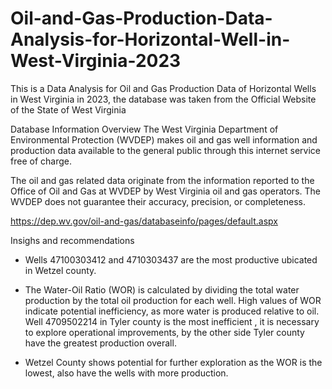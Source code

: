 # Oil-and-Gas-Production-Data-Analysis-for-Horizontal-Well-in-West-Virginia-2023

This is a Data Analysis for Oil and Gas Production Data of Horizontal Wells in West Virginia in 2023, the database was taken from the Official Website of the State of West Virginia


Database Information
Overview
The West Virginia Department of Environmental Protection (WVDEP) makes oil and gas well information and production data available to the general public through this internet service free of charge.

The oil and gas related data originate from the information reported to the Office of Oil and Gas at WVDEP by West Virginia oil and gas operators. The WVDEP does not guarantee their accuracy, precision, or completeness.

https://dep.wv.gov/oil-and-gas/databaseinfo/pages/default.aspx

Insighs and recommendations

- Wells 47100303412 and 4710303437 are the most productive ubicated in Wetzel county.

- The Water-Oil Ratio (WOR) is calculated by dividing the total water production by the total oil production for each well. High values of WOR indicate potential inefficiency, as more water is produced relative 
  to oil. Well 4709502214 in Tyler county is the most inefficient , it is necessary to explore operational improvements,  by the other side Tyler county have the greatest production overall.

- Wetzel County shows potential for further exploration as the WOR is the lowest, also have the wells with more production.
